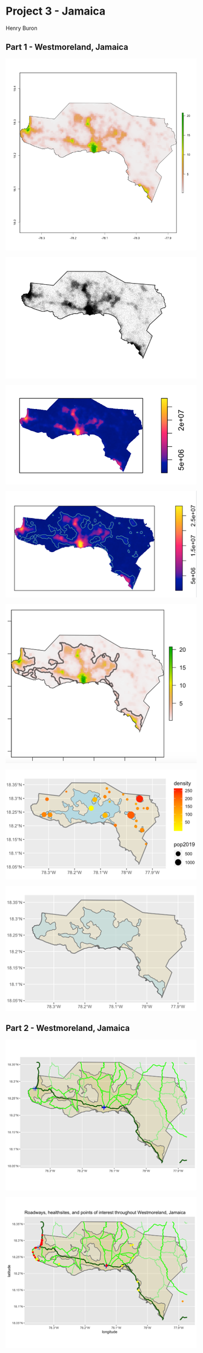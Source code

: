 # Project 3 - Jamaica

Henry Buron

## Part 1 - Westmoreland, Jamaica

![](West_pop19.png)

![](estimated_persons.png)

![](west_density.png)

![](westcontour.png)

![](buffered.png)

![](incorrect_urban.png)

![](urbanareas.png)

## Part 2 - Westmoreland, Jamaica

![](West_roads_health5.png)

![](West_roads_health_points5.png)
